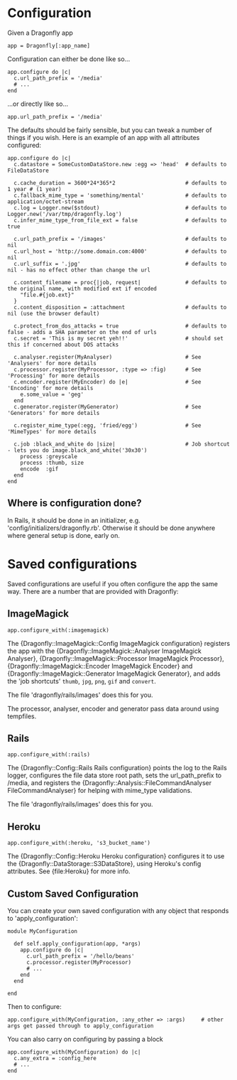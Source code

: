 Configuration
=============

Given a Dragonfly app

    app = Dragonfly[:app_name]

Configuration can either be done like so...

    app.configure do |c|
      c.url_path_prefix = '/media'
      # ...
    end

...or directly like so...

    app.url_path_prefix = '/media'

The defaults should be fairly sensible, but you can tweak a number of things if you wish.
Here is an example of an app with all attributes configured:

    app.configure do |c|
      c.datastore = SomeCustomDataStore.new :egg => 'head'  # defaults to FileDataStore

      c.cache_duration = 3600*24*365*2                      # defaults to 1 year # (1 year)
      c.fallback_mime_type = 'something/mental'             # defaults to application/octet-stream
      c.log = Logger.new($stdout)                           # defaults to Logger.new('/var/tmp/dragonfly.log')
      c.infer_mime_type_from_file_ext = false               # defaults to true

      c.url_path_prefix = '/images'                         # defaults to nil
      c.url_host = 'http://some.domain.com:4000'            # defaults to nil
      c.url_suffix = '.jpg'                                 # defaults to nil - has no effect other than change the url

      c.content_filename = proc{|job, request|              # defaults to the original name, with modified ext if encoded
        "file.#{job.ext}"
      }
      c.content_disposition = :attachment                   # defaults to nil (use the browser default)

      c.protect_from_dos_attacks = true                     # defaults to false - adds a SHA parameter on the end of urls
      c.secret = 'This is my secret yeh!!'                  # should set this if concerned about DOS attacks

      c.analyser.register(MyAnalyser)                       # See 'Analysers' for more details
      c.processor.register(MyProcessor, :type => :fig)      # See 'Processing' for more details
      c.encoder.register(MyEncoder) do |e|                  # See 'Encoding' for more details
        e.some_value = 'geg'
      end
      c.generator.register(MyGenerator)                     # See 'Generators' for more details

      c.register_mime_type(:egg, 'fried/egg')               # See 'MimeTypes' for more details

      c.job :black_and_white do |size|                      # Job shortcut - lets you do image.black_and_white('30x30')
        process :greyscale
        process :thumb, size
        encode  :gif
      end
    end

Where is configuration done?
----------------------------
In Rails, it should be done in an initializer, e.g. 'config/initializers/dragonfly.rb'.
Otherwise it should be done anywhere where general setup is done, early on.

Saved configurations
====================
Saved configurations are useful if you often configure the app the same way.
There are a number that are provided with Dragonfly:

ImageMagick
-----------

    app.configure_with(:imagemagick)

The {Dragonfly::ImageMagick::Config ImageMagick configuration} registers the app with the {Dragonfly::ImageMagick::Analyser ImageMagick Analyser}, {Dragonfly::ImageMagick::Processor ImageMagick Processor},
{Dragonfly::ImageMagick::Encoder ImageMagick Encoder} and {Dragonfly::ImageMagick::Generator ImageMagick Generator}, and adds the 'job shortcuts'
`thumb`, `jpg`, `png`, `gif` and `convert`.

The file 'dragonfly/rails/images' does this for you.

The processor, analyser, encoder and generator pass data around using tempfiles.

Rails
-----

    app.configure_with(:rails)

The {Dragonfly::Config::Rails Rails configuration} points the log to the Rails logger, configures the file data store root path, sets the url_path_prefix to /media, and
registers the {Dragonfly::Analysis::FileCommandAnalyser FileCommandAnalyser} for helping with mime_type validations.

The file 'dragonfly/rails/images' does this for you.

Heroku
------

    app.configure_with(:heroku, 's3_bucket_name')

The {Dragonfly::Config::Heroku Heroku configuration} configures it to use the {Dragonfly::DataStorage::S3DataStore}, using Heroku's config attributes.
See {file:Heroku} for more info.

Custom Saved Configuration
--------------------------
You can create your own saved configuration with any object that responds to 'apply_configuration':

    module MyConfiguration

      def self.apply_configuration(app, *args)
        app.configure do |c|
          c.url_path_prefix = '/hello/beans'
          c.processor.register(MyProcessor)
          # ...
        end
      end

    end

Then to configure:

    app.configure_with(MyConfiguration, :any_other => :args)     # other args get passed through to apply_configuration

You can also carry on configuring by passing a block

    app.configure_with(MyConfiguration) do |c|
      c.any_extra = :config_here
      # ...
    end
